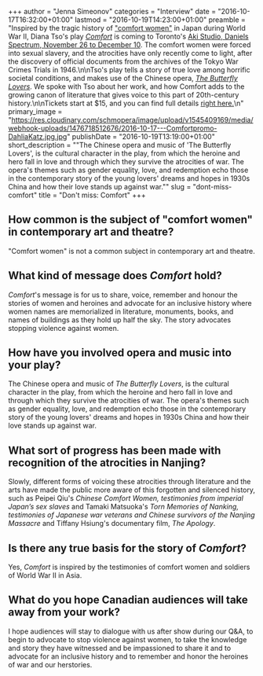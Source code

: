 +++
author = "Jenna Simeonov"
categories = "Interview"
date = "2016-10-17T16:32:00+01:00"
lastmod = "2016-10-19T14:23:00+01:00"
preamble = "Inspired by the tragic history of [\"comfort women\"](https://en.wikipedia.org/wiki/Comfort_women) in Japan during World War II, Diana Tso's play [*Comfort*](http://redsnowcollective.ca/wordpress/theshow-2/) is coming to Toronto's [Aki Studio, Daniels Spectrum, November 26 to December 10](http://redsnowcollective.ca/wordpress/theshow-2/). The comfort women were forced into sexual slavery, and the atrocities have only recently come to light, after the discovery of official documents from the archives of the Tokyo War Crimes Trials in 1946.\n\nTso's play tells a story of true love among horrific societal conditions, and makes use of the Chinese opera, [*The Butterfly Lovers*](https://en.wikipedia.org/wiki/Butterfly_Lovers#Stage_plays_and_operas). We spoke with Tso about her work, and how Comfort adds to the growing canon of literature that gives voice to this part of 20th-century history.\n\nTickets start at $15, and you can find full details [right here.](http://redsnowcollective.ca/wordpress/theshow-2/)\n"
primary_image = "https://res.cloudinary.com/schmopera/image/upload/v1545409169/media/webhook-uploads/1476718512676/2016-10-17---Comfortpromo-DahliaKatz.jpg.jpg"
publishDate = "2016-10-19T13:19:00+01:00"
short_description = "&quot;The Chinese opera and music of &#039;The Butterfly Lovers&#039;, is the cultural character in the play, from which the heroine and hero fall in love and through which they survive the atrocities of war.  The opera&#039;s themes such as gender equality, love, and redemption echo those in the contemporary story of the young lovers&#039; dreams and hopes in 1930s China and how their love stands up against war.&quot;"
slug = "dont-miss-comfort"
title = "Don&#039;t miss: Comfort"
+++

## How common is the subject of "comfort women" in contemporary art and theatre? 

"Comfort women" is not a common subject in contemporary art and theatre.

## What kind of message does *Comfort* hold?

*Comfort*'s message is for us to share, voice, remember and honour the stories of women and heroines and advocate for an inclusive history where women names are memorialized in literature, monuments, books, and names of buildings as they hold up half the sky.  The story advocates stopping violence against women.

## How have you involved opera and music into your play?

The Chinese opera and music of *The Butterfly Lovers*, is the cultural character in the play, from which the heroine and hero fall in love and through which they survive the atrocities of war.  The opera's themes such as gender equality, love, and redemption echo those in the contemporary story of the young lovers' dreams and hopes in 1930s China and how their love stands up against war.

## What sort of progress has been made with recognition of the atrocities in Nanjing?

Slowly, different forms of voicing these atrocities through literature and the arts have made the public more aware of this forgotten and silenced history, such as Peipei Qiu's *Chinese Comfort Women, testimonies from imperial Japan’s sex slaves* and Tamaki Matsuoka's *Torn Memories of Nanking, testimonies of Japanese war veterans and Chinese survivors of the Nanjing Massacre* and Tiffany Hsiung's documentary film, *The Apology*.

## Is there any true basis for the story of *Comfort*?

Yes, *Comfort* is inspired by the testimonies of comfort women and soldiers of World War II in Asia.

## What do you hope Canadian audiences will take away from your work?

I hope audiences will stay to dialogue with us after show during our Q&A, to begin to advocate to stop violence against women, to take the knowledge and story they have witnessed and be impassioned to share it and to advocate for an inclusive history and to remember and honor the heroines of war and our herstories. 
